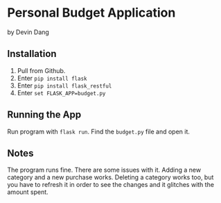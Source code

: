 # Personal Budget Application

by Devin Dang


## Installation

1. Pull from Github.
2. Enter `pip install flask`
3. Enter `pip install flask_restful`
4. Enter `set FLASK_APP=budget.py`

## Running the App

Run program with `flask run`. Find the `budget.py` file and open it.

## Notes
The program runs fine. There are some issues with it. Adding a new category and a new purchase works. Deleting a category works too, but you have to refresh it in order to see the changes and it glitches with the amount spent.